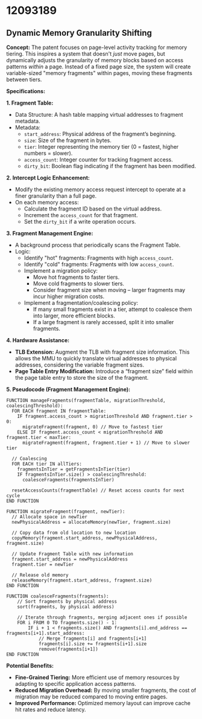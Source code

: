 # 12093189

## Dynamic Memory Granularity Shifting

**Concept:** The patent focuses on page-level activity tracking for memory tiering. This inspires a system that doesn't *just* move pages, but dynamically adjusts the granularity of memory blocks based on access patterns *within* a page. Instead of a fixed page size, the system will create variable-sized "memory fragments" within pages, moving these fragments between tiers.

**Specifications:**

**1. Fragment Table:**
   *   Data Structure: A hash table mapping virtual addresses to fragment metadata.
   *   Metadata:
        *   `start_address`: Physical address of the fragment’s beginning.
        *   `size`: Size of the fragment in bytes.
        *   `tier`:  Integer representing the memory tier (0 = fastest, higher numbers = slower).
        *   `access_count`: Integer counter for tracking fragment access.
        *   `dirty_bit`: Boolean flag indicating if the fragment has been modified.

**2. Intercept Logic Enhancement:**
   *   Modify the existing memory access request intercept to operate at a finer granularity than a full page.
   *   On each memory access:
        *   Calculate the fragment ID based on the virtual address.
        *   Increment the `access_count` for that fragment.
        *   Set the `dirty_bit` if a write operation occurs.

**3. Fragment Management Engine:**
   *   A background process that periodically scans the Fragment Table.
   *   Logic:
        *   Identify "hot" fragments: Fragments with high `access_count`.
        *   Identify "cold" fragments: Fragments with low `access_count`.
        *   Implement a migration policy:
            *   Move hot fragments to faster tiers.
            *   Move cold fragments to slower tiers.
            *   Consider fragment size when moving – larger fragments may incur higher migration costs.
        *   Implement a fragmentation/coalescing policy:
            *   If many small fragments exist in a tier, attempt to coalesce them into larger, more efficient blocks.
            *   If a large fragment is rarely accessed, split it into smaller fragments.

**4. Hardware Assistance:**
   *   **TLB Extension:** Augment the TLB with fragment size information. This allows the MMU to quickly translate virtual addresses to physical addresses, considering the variable fragment sizes.
   *   **Page Table Entry Modification:**  Introduce a “fragment size” field within the page table entry to store the size of the fragment.

**5. Pseudocode (Fragment Management Engine):**

```pseudocode
FUNCTION manageFragments(fragmentTable, migrationThreshold, coalescingThreshold):
  FOR EACH fragment IN fragmentTable:
    IF fragment.access_count > migrationThreshold AND fragment.tier > 0:
      migrateFragment(fragment, 0) // Move to fastest tier
    ELSE IF fragment.access_count < migrationThreshold AND fragment.tier < maxTier:
      migrateFragment(fragment, fragment.tier + 1) // Move to slower tier

  // Coalescing
  FOR EACH tier IN allTiers:
    fragmentsInTier = getFragmentsInTier(tier)
    IF fragmentsInTier.size() > coalescingThreshold:
      coalesceFragments(fragmentsInTier)

  resetAccessCounts(fragmentTable) // Reset access counts for next cycle
END FUNCTION

FUNCTION migrateFragment(fragment, newTier):
  // Allocate space in newTier
  newPhysicalAddress = allocateMemory(newTier, fragment.size)

  // Copy data from old location to new location
  copyMemory(fragment.start_address, newPhysicalAddress, fragment.size)

  // Update Fragment Table with new information
  fragment.start_address = newPhysicalAddress
  fragment.tier = newTier

  // Release old memory
  releaseMemory(fragment.start_address, fragment.size)
END FUNCTION

FUNCTION coalesceFragments(fragments):
    // Sort fragments by physical address
    sort(fragments, by physical address)

    // Iterate through fragments, merging adjacent ones if possible
    FOR i FROM 0 TO fragments.size() - 1:
        IF i + 1 < fragments.size() AND fragments[i].end_address == fragments[i+1].start_address:
            // Merge fragments[i] and fragments[i+1]
            fragments[i].size += fragments[i+1].size
            remove(fragments[i+1])
END FUNCTION
```

**Potential Benefits:**

*   **Fine-Grained Tiering:** More efficient use of memory resources by adapting to specific application access patterns.
*   **Reduced Migration Overhead:**  By moving smaller fragments, the cost of migration may be reduced compared to moving entire pages.
*   **Improved Performance:**  Optimized memory layout can improve cache hit rates and reduce latency.